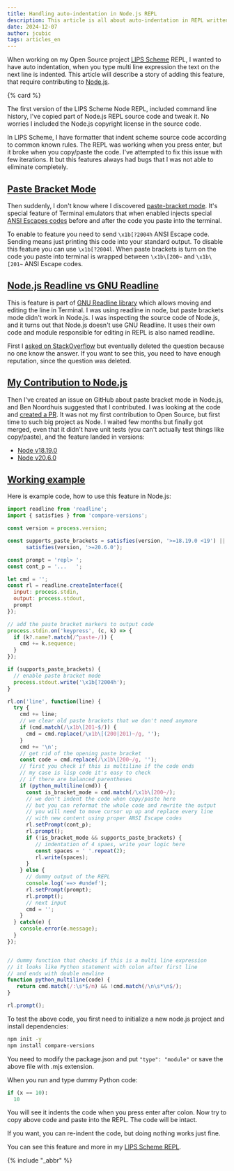 ```yaml
---
title: Handling auto-indentation in Node.js REPL
description: This article is all about auto-indentation in REPL written in Node.js
date: 2024-12-07
author: jcubic
tags: articles_en
---
```


When working on my Open Source project [LIPS Scheme](https://lips.js.org/) REPL,
I wanted to have auto indentation, when you type multi line expression the text
on the next line is indented. This article will describe a story of adding this feature,
that require contributing to [Node.js](https://nodejs.org/en).

<!-- more -->
{% card %}

The first version of the LIPS Scheme Node REPL, included command line history,
I've copied part of Node.js REPL source code and tweak it. No worries I included
the Node.js copyright license in the source code.

In LIPS Scheme, I have formatter that indent scheme source code according to common
known rules. The REPL was working when you press enter, but it broke when you
copy/paste the code. I've attempted to fix this issue with few iterations.
It but this features always had bugs that I was not able to eliminate completely.

## [Paste Bracket Mode](#paste-bracket-mode)

Then suddenly, I don't know where I discovered
[paste-bracket mode](https://en.wikipedia.org/wiki/Bracketed-paste). It's special
feature of Terminal emulators that when enabled injects special
[ANSI Escapes codes](https://en.wikipedia.org/wiki/ANSI_escape_code)
before and after the code you paste into the terminal.

To enable to feature you need to send `\x1b[?2004h` ANSI Escape code. Sending means
just printing this code into your standard output. To disable this feature
you can use `\x1b[?2004l`. When paste brackets is turn on the code you paste
into terminal is wrapped between `\x1b\[200~` and `\x1b\[201~` ANSI Escape codes.

## [Node.js Readline vs GNU Readline](#node-js-readline-vs-gnu-readline)

This is feature is part of [GNU Readline
library](https://en.wikipedia.org/wiki/GNU_Readline) which allows moving and editing the
line in Terminal. I was using readline in node, but paste brackets mode didn't work in
Node.js. I was inspecting the source code of Node.js, and it turns out that Node.js
doesn't use GNU Readline. It uses their own code and module responsible for editing in
REPL is also named readline.

First I [asked on
StackOverflow](https://stackoverflow.com/questions/74095099/how-to-use-terminal-bracket-paste-mode-in-nodejs-repl)
but eventually deleted the question because no one know the answer.  If you want to see
this, you need to have enough reputation, since the question was deleted.

## [My Contribution to Node.js](#my-contribution-to-node-js)

Then I've created an issue on GitHub about paste bracket mode in Node.js, and Ben
Noordhuis suggested that I contributed. I was looking at the code and [created a
PR](https://github.com/nodejs/node/pull/47150). It was not my first contribution to Open
Source, but first time to such big project as Node. I waited few months but finally got
merged, even that it didn't have unit tests (you can't actually test things like
copy/paste), and the feature landed in versions:

* [Node v18.19.0](https://nodejs.org/en/blog/release/v18.19.0)
* [Node v20.6.0](https://nodejs.org/en/blog/release/v20.6.0)

## [Working example](#working-example)

Here is example code, how to use this feature in Node.js:

```javascript
import readline from 'readline';
import { satisfies } from 'compare-versions';

const version = process.version;

const supports_paste_brackets = satisfies(version, '>=18.19.0 <19') ||
      satisfies(version, '>=20.6.0');

const prompt = 'repl> ';
const cont_p = '...   ';

let cmd = '';
const rl = readline.createInterface({
  input: process.stdin,
  output: process.stdout,
  prompt
});

// add the paste bracket markers to output code
process.stdin.on('keypress', (c, k) => {
  if (k?.name?.match(/^paste-/)) {
    cmd += k.sequence;
  }
});

if (supports_paste_brackets) {
  // enable paste bracket mode
  process.stdout.write('\x1b[?2004h');
}

rl.on('line', function(line) {
  try {
    cmd += line;
    // we clear old paste brackets that we don't need anymore
    if (cmd.match(/\x1b\[201~$/)) {
      cmd = cmd.replace(/\x1b\[(200|201)~/g, '');
    }
    cmd += '\n';
    // get rid of the opening paste bracket
    const code = cmd.replace(/\x1b\[200~/g, '');
    // first you check if this is multiline if the code ends
    // my case is lisp code it's easy to check
    // if there are balanced parentheses
    if (python_multiline(cmd)) {
      const is_bracket_mode = cmd.match(/\x1b\[200~/);
      // we don't indent the code when copy/paste here
      // but you can reformat the whole code and rewrite the output
      // you will need to move cursor up up and replace every line
      // with new content using proper ANSI Escape codes
      rl.setPrompt(cont_p);
      rl.prompt();
      if (!is_bracket_mode && supports_paste_brackets) {
         // indentation of 4 spaes, write your logic here
         const spaces = ' '.repeat(2);
         rl.write(spaces);
      }
    } else {
      // dummy output of the REPL
      console.log('==> #undef');
      rl.setPrompt(prompt);
      rl.prompt();
      // next input
      cmd = '';
    }
  } catch(e) {
    console.error(e.message);
  }
});


// dummy function that checks if this is a multi line expression
// it looks like Python statement with colon after first line
// and ends with double newline
function python_multiline(code) {
   return cmd.match(/:\s*$/m) && !cmd.match(/\n\s*\n$/);
}

rl.prompt();
```

To test the above code, you first need to initialize a new node.js project and install dependencies:

```bash
npm init -y
npm install compare-versions
```

You need to modify the package.json and put `"type": "module"` or save the above
file with .mjs extension.

When you run and type dummy Python code:

```python
if (x == 10):
  10
```

You will see it indents the code when you press enter after colon. Now try to copy
above code and paste into the REPL. The code will be intact.

If you want, you can re-indent the code, but doing nothing works just fine.

You can see this feature and more in my
[LIPS Scheme REPL](https://lips.js.org/docs/lips/REPL).

{% include "_abbr" %}
